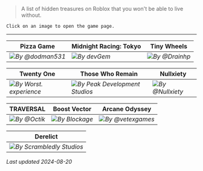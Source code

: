 > A list of hidden treasures on Roblox that you won't be able to live without.

`Click on an image to open the game page.`

---
|Pizza Game|Midnight Racing: Tokyo|Tiny Wheels|
| - | - | - |
|[![](https://tr.rbxcdn.com/71e2bb539bd8d13f4f87d6a517a89c98/768/432/Image/Webp)](https://www.roblox.com/games/16281075967/Pizza-Game-Beta)*By @dodman531*|[![](https://tr.rbxcdn.com/4732df2dcb31756d859f70f484b95b60/768/432/Image/Webp)](https://www.roblox.com/games/3339374541/Midnight-Racing-Tokyo)*By devGem*|[![](https://tr.rbxcdn.com/011f9fc127f3f0b8867eb435351c68f1/768/432/Image/Webp)](https://www.roblox.com/games/5098630929/Tiny-Wheels)*By @Drainhp*|

|Twenty One|Those Who Remain|Nullxiety|
| - | - | - |
|[![](https://tr.rbxcdn.com/81c0004dfbe850cd6c6dd7445c63469c/768/432/Image/Webp)](https://www.roblox.com/games/16446180574/Twenty-One)*By Worst. experience*|[![](https://tr.rbxcdn.com/74251dea843bf42cf78142d1910053a1/768/432/Image/Webp)](https://www.roblox.com/games/488667523/Those-Who-Remain)*By Peak Development Studios*|[![](https://tr.rbxcdn.com/ea5433eb91ab5c2087fabca9ab66d47f/768/432/Image/Webp)](https://www.roblox.com/games/3723475719/Nullxiety)*By @Nullxiety*|

|TRAVERSAL|Boost Vector|Arcane Odyssey|
| - | - | - |
|[![](https://tr.rbxcdn.com/e658b526111e28dfd75cea4c65d4cfb8/768/432/Image/Webp)](https://www.roblox.com/games/9524634157/TRAVERSAL)*By @Octik*|[![](https://tr.rbxcdn.com/2ce6502ee177b31d08bed12656813702/768/432/Image/Webp)](https://www.roblox.com/games/2653405165/Boost-Vector)*By Blockage*|[![](https://tr.rbxcdn.com/d40db460ce35087694d32ae6076fcf18/768/432/Image/Webp)](https://www.roblox.com/games/3272915504/Arcane-Odyssey-Mistral-Update)*By @vetexgames*|

|Derelict|
| - |
|[![](https://tr.rbxcdn.com/4e7f8acd685145fd12cd13310447147e/768/432/Image/Webp)](https://www.roblox.com/games/9756976552/UPDATE-Derelict-Alpha)*By Scrambledly Studios*|

*Last updated 2024-08-20*
